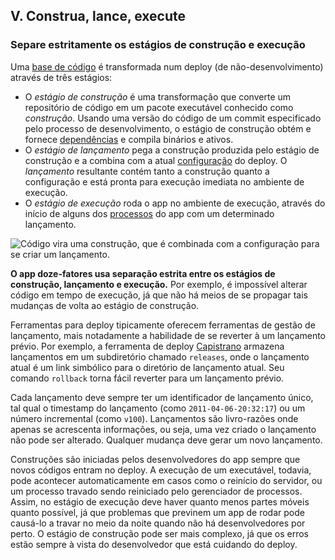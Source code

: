 ## V. Construa, lance, execute

### Separe estritamente os estágios de construção e execução

Uma [base de código](./codebase) é transformada num deploy (de não-desenvolvimento) através de três estágios:

* O *estágio de construção* é uma transformação que converte um repositório de código em um pacote executável conhecido como *construção*. Usando uma versão do código de um commit especificado pelo processo de desenvolvimento, o estágio de construção obtém e fornece [dependências](./dependencies) e compila binários e ativos.
* O *estágio de lançamento* pega a construção produzida pelo estágio de construção e a combina com a atual [configuração](./config) do deploy. O *lançamento* resultante contém tanto a construção quanto a configuração e está pronta para execução imediata no ambiente de execução.
* O *estágio de execução* roda o app no ambiente de execução, através do início de alguns dos [processos](./processes) do app com um determinado lançamento.

![Código vira uma construção, que é combinada com a configuração para se criar um lançamento.](/images/release.png)

**O app doze-fatores usa separação estrita entre os estágios de construção, lançamento e execução.** Por exemplo, é impossível alterar código em tempo de execução, já que não há meios de se propagar tais mudanças de volta ao estágio de construção.

Ferramentas para deploy tipicamente oferecem ferramentas de gestão de lançamento, mais notadamente a habilidade de se reverter à um lançamento prévio. Por exemplo, a ferramenta de deploy [Capistrano](https://github.com/capistrano/capistrano/wiki) armazena lançamentos em um subdiretório chamado `releases`, onde o lançamento atual é um link simbólico para o diretório de lançamento atual. Seu comando `rollback` torna fácil reverter para um lançamento prévio.

Cada lançamento deve sempre ter um identificador de lançamento único, tal qual o timestamp do lançamento (como `2011-04-06-20:32:17`) ou um número incremental (como `v100`). Lançamentos são livro-razões onde apenas se acrescenta informações, ou seja, uma vez criado o lançamento não pode ser alterado. Qualquer mudança deve gerar um novo lançamento.

Construções são iniciadas pelos desenvolvedores do app sempre que novos códigos entram no deploy. A execução de um executável, todavia, pode acontecer automaticamente em casos como o reinício do servidor, ou um processo travado sendo reiniciado pelo gerenciador de processos. Assim, no estágio de execução deve haver quanto menos partes móveis quanto possível, já que problemas que previnem um app de rodar pode causá-lo a travar no meio da noite quando não há desenvolvedores por perto. O estágio de construção pode ser mais complexo, já que os erros estão sempre à vista do desenvolvedor que está cuidando do deploy.
